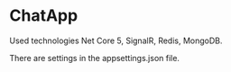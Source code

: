# ChatApp
Used technologies Net Core 5, SignalR, Redis, MongoDB.

There are settings in the appsettings.json file.
